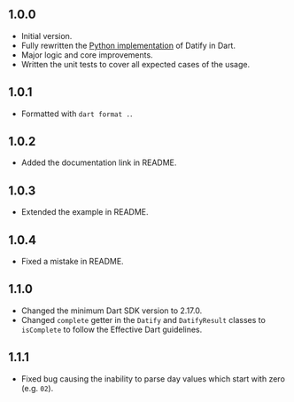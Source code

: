 ## 1.0.0

- Initial version.
- Fully rewritten the [Python implementation](https://github.com/mitryp/datify) of Datify in Dart.
- Major logic and core improvements.
- Written the unit tests to cover all expected cases of the usage.

## 1.0.1

- Formatted with `dart format .`.

## 1.0.2

- Added the documentation link in README.

## 1.0.3

- Extended the example in README.

## 1.0.4

- Fixed a mistake in README.

## 1.1.0

- Changed the minimum Dart SDK version to 2.17.0.
- Changed `complete` getter in the `Datify` and `DatifyResult` classes to `isComplete` to follow the Effective Dart
  guidelines.

## 1.1.1

- Fixed bug causing the inability to parse day values which start with zero (e.g. `02`).